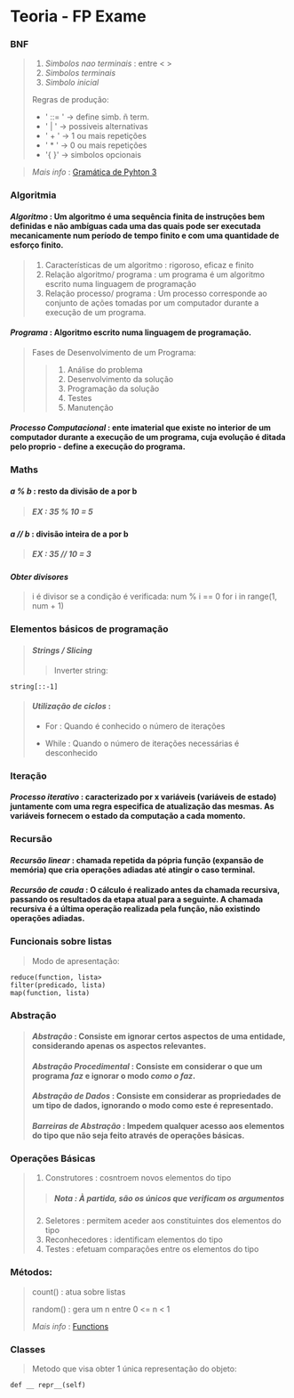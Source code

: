 # Teoria - FP Exame

### BNF
>1. *Simbolos nao terminais* : entre < >
>2. *Simbolos terminais*
>3. *Simbolo inicial*
>
>Regras de produção:
> - ' ::= ' -> define simb. ñ term.
> - ' | ' -> possiveis alternativas
> - ' + ' -> 1 ou mais repetições
> - ' *  ' -> 0 ou mais repetições
> - '{ }' -> simbolos opcionais

>*Mais info* : [Gramática de Pyhton 3](https://docs.python.org/3/reference/grammar.html)

### Algoritmia

#### *Algoritmo* : Um algoritmo é uma sequência finita de instruções bem definidas e não ambíguas cada uma das quais pode ser executada mecanicamente num período de tempo finito e com uma quantidade de esforço finito.
>1. Características de um algoritmo : rigoroso, eficaz e finito
>2. Relação algoritmo/ programa : um programa é um algoritmo escrito numa linguagem de programação 
>3. Relação processo/ programa : Um processo corresponde ao conjunto de ações tomadas por um computador durante a execução de um programa.

#### *Programa* : Algoritmo escrito numa linguagem de programação.
>Fases de Desenvolvimento de um Programa:
>>1. Análise do problema
>>2. Desenvolvimento da solução
>>3. Programação da solução
>>4. Testes
>>5. Manutenção

#### *Processo Computacional* : ente imaterial que existe no interior de um computador durante a execução de um programa, cuja evolução é ditada pelo proprio - define a execução do programa.

### Maths 

#### *a % b* : resto da divisão de a por b
>##### EX : 35 % 10 = 5
#### *a // b* : divisão inteira de a por b
>##### EX : 35 // 10 = 3
#### *Obter divisores*
>i é divisor se a condição é verificada:
	num % i == 0 for i in range(1, num + 1)

### Elementos básicos de programação

>#### *Strings / Slicing* 
>>Inverter string:
>
	string[::-1]
>
>#### *Utilização de ciclos* :
> - For : Quando é conhecido o número de iterações 
>
> - While : Quando o número de iterações necessárias é desconhecido

### Iteração

#### *Processo iterativo* : caracterizado por x variáveis (variáveis de estado) juntamente com uma regra especifica de atualização das mesmas. As variáveis fornecem o estado da computação a cada momento.

### Recursão 

#### *Recursão linear* : chamada repetida da pópria função (expansão de memória) que cria operações adiadas até atingir o caso terminal.
#### *Recursão de cauda* : O cálculo é realizado antes da chamada recursiva, passando os resultados da etapa atual para a seguinte. A chamada recursiva é a última operação realizada pela função, não existindo operações adiadas.

### Funcionais sobre listas
>Modo de apresentação:
>
	reduce(function, lista>
	filter(predicado, lista)
	map(function, lista)

### Abstração

>#### *Abstração* : Consiste em ignorar certos aspectos de uma entidade, considerando apenas os aspectos relevantes.
>#### *Abstração Procedimental* : Consiste em considerar o que um programa *faz* e ignorar o modo *como o faz*.
>#### *Abstração de Dados* : Consiste em considerar as propriedades de um tipo de dados, ignorando o modo como este é representado.
>#### *Barreiras de Abstração* : Impedem qualquer acesso aos elementos do tipo que não seja feito através de operações básicas.

### Operações Básicas
>1. Construtores : cosntroem novos elementos do tipo
>>#####  *Nota* : À partida, são os únicos que verificam os argumentos 
>2. Seletores : permitem aceder aos constituintes dos elementos do tipo 
>3. Reconhecedores : identificam elementos do tipo
>4. Testes : efetuam comparações entre os elementos do tipo

### Métodos:
>count() : atua sobre listas
>
>random() : gera um n entre 0 <= n < 1
>
>*Mais info* : [Functions](https://docs.python.org/pt-br/3/library/functions.html)

### Classes
>Metodo que visa obter 1 única representação do objeto:
>
	def __ repr__(self) 
 